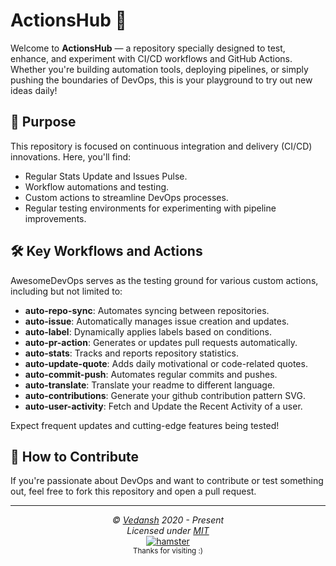 # ActionsHub 🚀

Welcome to **ActionsHub** — a repository specially designed to test, enhance, and experiment with CI/CD workflows and GitHub Actions. Whether you're building automation tools, deploying pipelines, or simply pushing the boundaries of DevOps, this is your playground to try out new ideas daily!

## 🚧 Purpose

This repository is focused on continuous integration and delivery (CI/CD) innovations. Here, you'll find:

- Regular Stats Update and Issues Pulse.
- Workflow automations and testing.
- Custom actions to streamline DevOps processes.
- Regular testing environments for experimenting with pipeline improvements.

## 🛠 Key Workflows and Actions

AwesomeDevOps serves as the testing ground for various custom actions, including but not limited to:

- **auto-repo-sync**: Automates syncing between repositories.
- **auto-issue**: Automatically manages issue creation and updates.
- **auto-label**: Dynamically applies labels based on conditions.
- **auto-pr-action**: Generates or updates pull requests automatically.
- **auto-stats**: Tracks and reports repository statistics.
- **auto-update-quote**: Adds daily motivational or code-related quotes.
- **auto-commit-push**: Automates regular commits and pushes.
- **auto-translate**: Translate your readme to different language.
- **auto-contributions**: Generate your github contribution pattern SVG.
- **auto-user-activity**: Fetch and Update the Recent Activity of a user.

Expect frequent updates and cutting-edge features being tested!

## 🔧 How to Contribute

If you're passionate about DevOps and want to contribute or test something out, feel free to fork this repository and open a pull request. 

---

<p align="center">
  <i>&copy; <a href="https://github.com/offensive-vk/">Vedansh</a> 2020 - Present</i><br>
  <i>Licensed under <a href="https://mit-license.org">MIT</a></i><br>
  <a href="https://github.com/TheHamsterBot"><img src="https://i.ibb.co/4KtpYxb/octocat-clean-mini.png" alt="hamster"/></a><br>
  <sup>Thanks for visiting :)</sup>
</p>